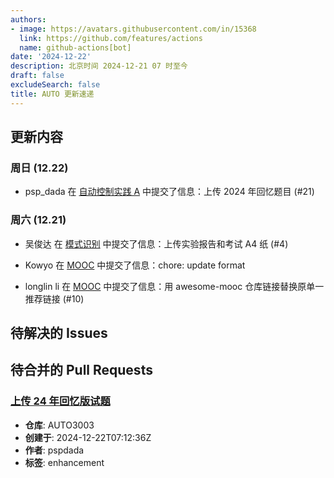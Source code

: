 ```yaml
---
authors:
- image: https://avatars.githubusercontent.com/in/15368
  link: https://github.com/features/actions
  name: github-actions[bot]
date: '2024-12-22'
description: 北京时间 2024-12-21 07 时至今
draft: false
excludeSearch: false
title: AUTO 更新速递
---
```


## 更新内容

### 周日 (12.22)

- psp_dada 在 [自动控制实践 A](https://github.com/HITSZ-OpenAuto/AUTO3002A) 中提交了信息：上传 2024 年回忆题目 (#21)

### 周六 (12.21)

- 吴俊达 在 [模式识别](https://github.com/HITSZ-OpenAuto/AUTO5024) 中提交了信息：上传实验报告和考试 A4 纸 (#4)

- Kowyo 在 [MOOC](https://github.com/HITSZ-OpenAuto/MOOC) 中提交了信息：chore: update format

- longlin li 在 [MOOC](https://github.com/HITSZ-OpenAuto/MOOC) 中提交了信息：用 awesome-mooc 仓库链接替换原单一推荐链接 (#10)

## 待解决的 Issues

## 待合并的 Pull Requests

### [上传 24 年回忆版试题](https://github.com/HITSZ-OpenAuto/AUTO3003/pull/9)

- **仓库**: AUTO3003
- **创建于**: 2024-12-22T07:12:36Z
- **作者**: pspdada
- **标签**: enhancement

